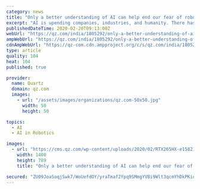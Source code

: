 ```yaml
---
category: news
title: "Only a better understanding of AI can help end our fear of robots"
excerpt: "AI is upending companies, industries, and humanity. There has been an ongoing polarising discussion among experts in both the academic and industrial circles when it comes to artificial intelligence (AI), and the impact of its adoption on our continued existence. One side envisions multiple benefits over its widespread adoption; while the other ..."
publishedDateTime: 2020-02-20T09:13:00Z
webUrl: "https://qz.com/india/1805292/only-a-better-understanding-of-ai-can-help-end-our-fear-of-robots/"
ampWebUrl: "https://qz.com/india/1805292/only-a-better-understanding-of-ai-can-help-end-our-fear-of-robots/amp/"
cdnAmpWebUrl: "https://qz-com.cdn.ampproject.org/c/s/qz.com/india/1805292/only-a-better-understanding-of-ai-can-help-end-our-fear-of-robots/amp/"
type: article
quality: 104
heat: 104
published: true

provider:
  name: Quartz
  domain: qz.com
  images:
    - url: "/assets/images/organizations/qz.com-50x50.jpg"
      width: 50
      height: 50

topics:
  - AI
  - AI in Robotics

images:
  - url: "https://cms.qz.com/wp-content/uploads/2020/02/RTX265HX-e1582179189744.jpg?quality=75&strip=all&w=1400"
    width: 1400
    height: 789
    title: "Only a better understanding of AI can help end our fear of robots"

secured: "ZU09JoaSoqjSwk7/WoUefdOY/yraTmaf2Ypq9SMmgYVBi9Wlt3qcmYhDkPKioUe0hQLk5ZCbL4h619pHRDe7vvgB00K1hC7AxWHFeCmY1hXraKZsI4fcSxt+zxoviji+XdDfID6iTfVhvm7cPSrTE4MhZgxLpVVLdmYyoiaur26w/QuzXuE5FCi6P8Sa/M55LNtfldlr+Cj5wv14+N62Vz6NeVzp9AycZnisUMYVZVBKBtwIgNeuGaXy1f/v3XF1JEXLBccH4NBlzI1WfeG5qK67aMbkyvLlOQ7Igcwjuar4rL7eGxm9m2RctMQLLOHF;e6Q2+d22lt/XM2n+ckJOUA=="
---
```


